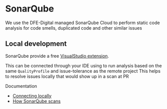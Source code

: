 # SonarQube

We use the DFE-Digital managed SonarQube Cloud to perform static code analysis for code smells, duplicated code and other similar issues

## Local development

SonarQube provide a free [VisualStudio extension](https://docs.sonarsource.com/sonarqube-for-ide/visual-studio/getting-started/installation/).

This can be connected through your IDE using to run analysis based on the same `QualityProfile` and issue-tolerance as the remote project
This helps to resolve issues locally that would show up in a scan at PR

Documentation

- [Connecting locally](https://docs.sonarsource.com/sonarqube-for-ide/visual-studio/team-features/connected-mode-setup/#sonarqube-cloud)
- [How SonarQube scans](https://docs.sonarsource.com/sonarqube-for-ide/visual-studio/using/scan-my-project/#scanning-csharp-and-vbnet)

